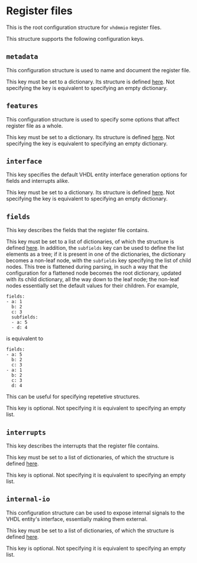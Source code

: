# Register files

This is the root configuration structure for `vhdmmio` register
files.

This structure supports the following configuration keys.

## `metadata`

This configuration structure is used to name and document the
register file.

This key must be set to a dictionary. Its structure is defined [here](metadataconfig.md). Not specifying the key is equivalent to specifying an empty dictionary.

## `features`

This configuration structure is used to specify some options that
affect register file as a whole.

This key must be set to a dictionary. Its structure is defined [here](featureconfig.md). Not specifying the key is equivalent to specifying an empty dictionary.

## `interface`

This key specifies the default VHDL entity interface generation
options for fields and interrupts alike.

This key must be set to a dictionary. Its structure is defined [here](interfaceconfig.md). Not specifying the key is equivalent to specifying an empty dictionary.

## `fields`

This key describes the fields that the register file contains.

This key must be set to a list of dictionaries, of which the structure is defined [here](fieldconfig.md). In addition, the `subfields` key can be used to define the list elements as a tree; if it is present in one of the dictionaries, the dictionary becomes a non-leaf node, with the `subfields` key specifying the list of child nodes. This tree is flattened during parsing, in such a way that the configuration for a flattened node becomes the root dictionary, updated with its child dictionary, all the way down to the leaf node; the non-leaf nodes essentially set the default values for their children. For example,

```
fields:
- a: 1
  b: 2
  c: 3
  subfields:
  - a: 5
  - d: 4
```

is equivalent to

```
fields:
- a: 5
  b: 2
  c: 3
- a: 1
  b: 2
  c: 3
  d: 4
```

This can be useful for specifying repetetive structures.

This key is optional. Not specifying it is equivalent to specifying an empty list.

## `interrupts`

This key describes the interrupts that the register file
contains.

This key must be set to a list of dictionaries, of which the structure is defined [here](interruptconfig.md).

This key is optional. Not specifying it is equivalent to specifying an empty list.

## `internal-io`

This configuration structure can be used to expose internal signals
to the VHDL entity's interface, essentially making them external.

This key must be set to a list of dictionaries, of which the structure is defined [here](internalioconfig.md).

This key is optional. Not specifying it is equivalent to specifying an empty list.